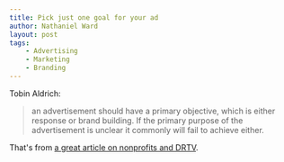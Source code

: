 ```yaml
---
title: Pick just one goal for your ad
author: Nathaniel Ward
layout: post
tags: 
    - Advertising
    - Marketing
    - Branding
---
```


Tobin Aldrich:

> an advertisement should have a primary objective, which is either response or brand building. If the primary purpose of the advertisement is unclear it commonly will fail to achieve either.

That's from [a great article on nonprofits and DRTV](http://onlinelibrary.wiley.com/doi/10.1002/nvsm.240/abstract).